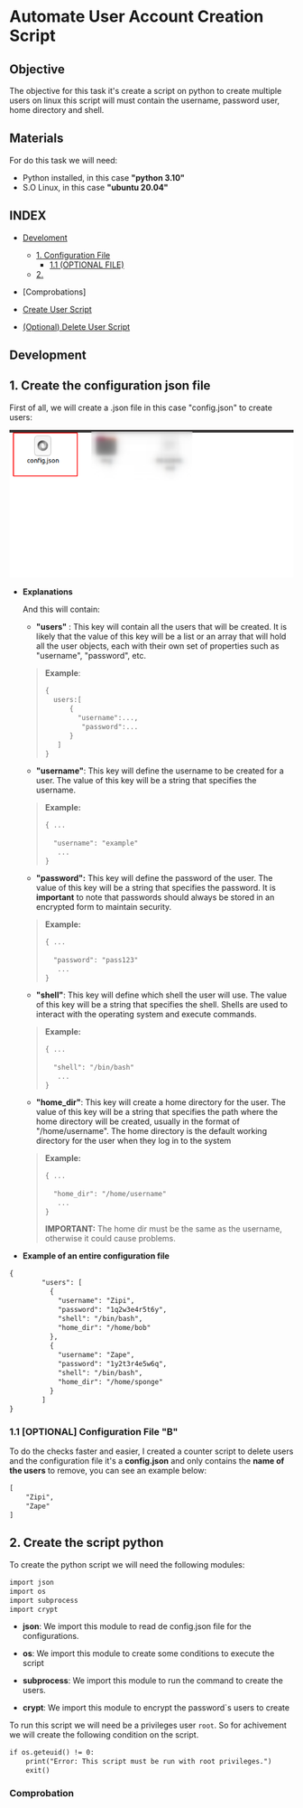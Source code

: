 # **Automate User Account Creation Script**

## **Objective**

The objective for this task it's create a script on python to create multiple users on linux this script will must contain the username, password user, home directory and shell.

## **Materials**

For do this task we will need:

- Python installed, in this case **"python 3.10"** 
-  S.O Linux, in this case **"ubuntu 20.04"**

## **INDEX** 
+ [Develoment](#development)
  + [1. Configuration File](#1-create-the-configuration-json-file)
    + [1.1  (OPTIONAL FILE)](#11-optional-configuration-file-b)
  + [2.]()

+ [Comprobations]
+ [Create User Script](/task2/create_user/)
+ [(Optional) Delete User Script](/task2/remove_user/)

## **Development**

## **1. Create the configuration json file**

First of all, we will create a .json file in this case "config.json" to create users:

![](img/01.png)

  
- **Explanations**

    And this will contain:

    - **"users"** : This key will contain all the users that will be created. It is likely that the value of this key will be a list or an array that will hold all the user objects, each with their own set of properties such as "username", "password", etc.

    > **Example**:
    >
    >```
    >{
    >   users:[
    >       {
    >         "username":...,
    >          "password":...
    >       }
    >    ]
    >}
    >```



    - **"username"**: This key will define the username to be created for a user. The value of this key will be a string that specifies the username.

    > **Example:**
    > ```  
    >{ ...
    >
    >   "username": "example"
    >    ...
    >}
    > ```
    - **"password":** This key will define the password of the user. The value of this key will be a string that specifies the password. It is **important** to note that passwords should always be stored in an encrypted form to maintain security.

    > **Example:**
    > ```  
    >{ ...
    >
    >   "password": "pass123"
    >    ...
    >}
    > ```

    - **"shell"**: This key will define which shell the user will use. The value of this key will be a string that specifies the shell. Shells are used to interact with the operating system and execute commands.

    > **Example:**
    > ```  
    >{ ...
    >
    >   "shell": "/bin/bash"
    >    ...
    >}
    >```

    - **"home_dir"**: This key will create a home directory for the user. The value of this key will be a string that specifies the path where the home directory will be created, usually in the format of "/home/username". The home directory is the default working directory for the user when they log in to the system

    > **Example:**
    > ```  
    >{ ...
    >
    >   "home_dir": "/home/username"
    >    ...
    >}
    > ```
    >**IMPORTANT:** The home dir must be the same as the username, otherwise it could cause problems.

- **Example of an entire configuration file**

```
{
        "users": [ 
          {
            "username": "Zipi",
            "password": "1q2w3e4r5t6y",
            "shell": "/bin/bash",
            "home_dir": "/home/bob"
          },
          {
            "username": "Zape",
            "password": "1y2t3r4e5w6q",
            "shell": "/bin/bash",
            "home_dir": "/home/sponge"
          }
        ]
}
```
### **1.1 [OPTIONAL]** **Configuration File "B"**

To do the checks faster and easier, I created a counter script to delete users and the configuration file it's a **config.json** and only contains the **name of the users** to remove, you can see an example below:

```
[
    "Zipi",
    "Zape"
]
```

## **2. Create the script python**

To create the python script we will need the following modules:

```
import json
import os
import subprocess
import crypt
```

- **json**: We import this module to read de config.json file for the configurations.

- **os**:  We import this module to create some conditions to execute the script

- **subprocess**: We import this module to run the command to create the users.

-  **crypt**: We import this module to encrypt the password`s users to create

To run this script we will need be a privileges user `root`. So for achivement we will create the following condition on the script.

```
if os.geteuid() != 0:
    print("Error: This script must be run with root privileges.")
    exit()
```

### **Comprobation**

